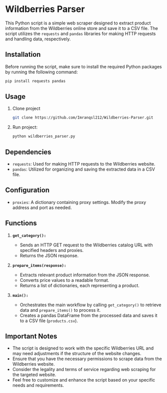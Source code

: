 # Wildberries Parser

This Python script is a simple web scraper designed to extract product information from the Wildberries online store and save it to a CSV file. The script utilizes the `requests` and `pandas` libraries for making HTTP requests and handling data, respectively.

## Installation

Before running the script, make sure to install the required Python packages by running the following command:

```bash
pip install requests pandas
```

## Usage

1. Clone project
   ```bash
   git clone https://github.com/Imranqsl212/Wildberries-Parser.git
   ```

2. Run project:
   ```bash
   python wildberries_parser.py
   ```


## Dependencies
- `requests`: Used for making HTTP requests to the Wildberries website.
- `pandas`: Utilized for organizing and saving the extracted data in a CSV file.

## Configuration
- `proxies`: A dictionary containing proxy settings. Modify the proxy address and port as needed.

## Functions
1. **`get_category():`**
   - Sends an HTTP GET request to the Wildberries catalog URL with specified headers and proxies.
   - Returns the JSON response.

2. **`prepare_items(response):`**
   - Extracts relevant product information from the JSON response.
   - Converts price values to a readable format.
   - Returns a list of dictionaries, each representing a product.

3. **`main():`**
   - Orchestrates the main workflow by calling `get_category()` to retrieve data and `prepare_items()` to process it.
   - Creates a pandas DataFrame from the processed data and saves it to a CSV file (`products.csv`).

## Important Notes
- The script is designed to work with the specific Wildberries URL and may need adjustments if the structure of the website changes.
- Ensure that you have the necessary permissions to scrape data from the Wildberries website.
- Consider the legality and terms of service regarding web scraping for the targeted website.
- Feel free to customize and enhance the script based on your specific needs and requirements.
